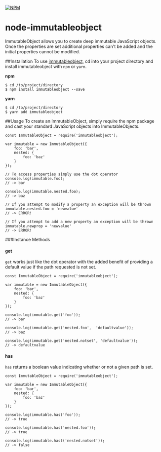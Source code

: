 [![NPM](https://nodei.co/npm/immutableobject.png?downloads=true)](https://nodei.co/npm/immutableobject/)

node-immutableobject
=================

ImmutableObject allows you to create deep immutable JavaScript objects. Once the properties are set
additional properties can't be added and the initial properties cannot be modified.


##Installation
To use [immutableobject](https://www.npmjs.org/package/immutableobject), cd into your
project directory and install immutableobject with `npm` or `yarn`.

**npm**
```
$ cd /to/project/directory
$ npm install immutableobject --save
```

**yarn**
```
$ cd /to/project/directory
$ yarn add immutableobject
```

##Usage
To create an ImmutableObject, simply require the npm package and cast your standard JavaScript
objects into ImmutableObjects.

```
const ImmutableObject = require('immutableobject');

var immutable = new ImmutableObject({
	foo: 'bar',
	nested: {
		foo: 'baz'
	}
});

// To access properties simply use the dot operator
console.log(immutable.foo);
// -> bar

console.log(immutable.nested.foo);
// -> baz

// If you attempt to modify a property an exception will be thrown
immutable.nested.foo = 'newvalue'
// -> ERROR!

// If you attempt to add a new property an exception will be thrown
immutable.newprop = 'newvalue'
// -> ERROR!
```

###Instance Methods

#### get
`get` works just like the dot operator with the added benefit of providing a default value if the
path requested is not set.

```
const ImmutableObject = require('immutableobject');

var immutable = new ImmutableObject({
	foo: 'bar',
	nested: {
		foo: 'baz'
	}
});

console.log(immutable.get('foo'));
// -> bar

console.log(immutable.get('nested.foo',  'defaultvalue'));
// -> baz

console.log(immutable.get('nested.notset', 'defaultvalue'));
// -> defaultvalue

```

#### has
`has` returns a boolean value indicating whether or not a given path is set.

```
const ImmutableObject = require('immutableobject');

var immutable = new ImmutableObject({
	foo: 'bar',
	nested: {
		foo: 'baz'
	}
});

console.log(immutable.has('foo'));
// -> true

console.log(immutable.has('nested.foo'));
// -> true

console.log(immutable.hast('nested.notset'));
// -> false

```
